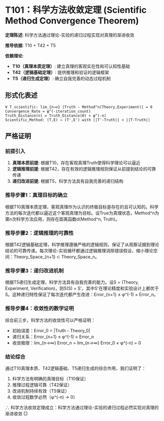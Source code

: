# T101：科学方法收敛定理 (Scientific Method Convergence Theorem)

**定理陈述**: 科学方法通过理论-实验的递归过程实现对真理的渐进收敛

**推导依据**: T10 + T42 + T5

**依赖理论**: 
- **T10（真理本质定理）**: 建立真理的客观实在性和可认知性基础
- **T42（逻辑基础定理）**: 提供推理和验证的逻辑框架
- **T5（递归生成定理）**: 确立自我完善的动态过程机制

## 形式化表述
```
∀ T_scientific: lim_{n→∞} |Truth - Method^n(Theory,Experiment)| = 0
Convergence_Rate = φ^(-iteration_count)
Truth_Distance(n) = Truth_Distance(0) × φ^(-n)
Scientific_Method: (T,E) → (T',E') with ||T'-Truth|| < ||T-Truth||
```

## 严格证明

### 前提引入
1. **真理本质前提**: 根据T10，存在客观真理Truth使得科学理论可以逼近
2. **逻辑推理前提**: 根据T42，存在有效的逻辑推理规则保证从前提到结论的可靠传递
3. **递归改进前提**: 根据T5，科学方法具有自我完善的递归结构

### 推导步骤1：真理目标的确立
根据T10真理本质定理，客观真理作为认识的终极目标是存在的且可认知的。科学方法的每次迭代都以逼近这个客观真理为目标。设True为真理状态，Method^n为第n次科学方法应用，则存在距离函数d(Method^n, Truth)。

### 推导步骤2：逻辑推理的可靠性
根据T42逻辑基础定理，科学推理遵循严格的逻辑规则，保证了从观察证据到理论结论的可靠传递。每次理论-实验循环都通过逻辑推理消除错误假设，缩小理论空间：Theory_Space_{n+1} ⊂ Theory_Space_n。

### 推导步骤3：递归改进机制
根据T5递归生成定理，科学方法具有自我完善的能力。设S = (Theory, Experiment, Verification)，则S(S) = S'，其中S'在理论精度和实验设计上都优于S。这种递归特性保证了每次迭代都产生改进：Error_{n+1} ≤ φ^(-1) × Error_n。

### 推导步骤4：收敛性的数学证明
综合前三步，科学方法的收敛性可以严格证明：
- 初始误差：Error_0 = |Truth - Theory_0|
- 递归关系：Error_{n+1} ≤ φ^(-1) × Error_n
- 收敛极限：lim_{n→∞} Error_n = lim_{n→∞} Error_0 × φ^(-n) = 0

### 结论综合
通过T10真理本质、T42逻辑基础、T5递归生成的综合作用，我们证明了：
1. 科学方法有明确的真理目标（T10保证）
2. 推理过程逻辑可靠（T42保证）
3. 改进机制持续有效（T5保证）
4. 收敛过程数学必然（φ^(-n) → 0）

∴ 科学方法收敛定理成立：科学方法通过理论-实验的递归过程必然实现对真理的渐进收敛 □  